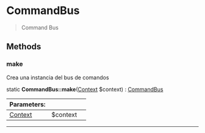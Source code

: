 
                                                                                                                                            
    
# CommandBus


> Command Bus
>
> 








## Methods

### make
Crea una instancia del bus de comandos


static **CommandBus::make**([Context](../../../Context.md) $context) : [CommandBus](../../../CommandBus.md)


|Parameters: | | |
| --- | --- | --- |
|[Context](../../../Context.md) |$context |  |

---


                                                                                                                                                                                                                                                                                                                                                                                                            
    
                                                                                                                                                                                                                                                                             
                